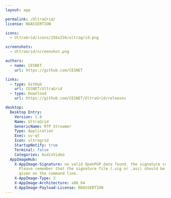 ```yaml
---
layout: app

permalink: /UltraGrid/
license: NOASSERTION

icons:
  - UltraGrid/icons/256x256/ultragrid.png

screenshots:
  - UltraGrid/screenshot.png

authors:
  - name: CESNET
    url: https://github.com/CESNET

links:
  - type: GitHub
    url: CESNET/UltraGrid
  - type: Download
    url: https://github.com/CESNET/UltraGrid/releases

desktop:
  Desktop Entry:
    Version: 1.0
    Name: UltraGrid
    GenericName: RTP Streamer
    Type: Application
    Exec: uv-qt
    Icon: ultragrid
    StartupNotify: true
    Terminal: false
    Categories: AudioVideo
  AppImageHub:
    X-AppImage-Signature: no valid OpenPGP data found. the signature could not be verified.
      Please remember that the signature file (.sig or .asc) should be the first file
      given on the command line.
    X-AppImage-Type: 2
    X-AppImage-Architecture: x86_64
    X-AppImage-Payload-License: NOASSERTION
---
```

